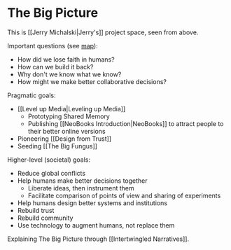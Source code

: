 # The Big Picture

This is [[Jerry Michalski|Jerry's]] project space, seen from above. 

Important questions (see [map](https://bra.in/4j4mGv)):

- How did we lose faith in humans?
- How can we build it back?
- Why don't we know what we know?
- How might we make better collaborative decisions? 

Pragmatic goals:

- [[Level up Media|Leveling up Media]]  
	- Prototyping Shared Memory  
	- Publishing [[NeoBooks Introduction|NeoBooks]] to attract people to their better online versions
- Pioneering [[Design from Trust]]
- Seeding [[The Big Fungus]]

Higher-level (societal) goals:

- Reduce global conflicts
- Help humans make better decisions together
	- Liberate ideas, then instrument them  
	- Facilitate comparison of points of view and sharing of experiments  
- Help humans design better systems and institutions 
- Rebuild trust
- Rebuild community
- Use technology to augment humans, not replace them

Explaining The Big Picture through [[Intertwingled Narratives]].